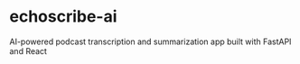 # echoscribe-ai
AI-powered podcast transcription and summarization app built with FastAPI and React
